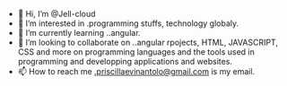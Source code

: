 - 👋 Hi, I’m @Jell-cloud
- 👀 I’m interested in .programming stuffs, technology globaly.
- 🌱 I’m currently learning ..angular.
- 💞️ I’m looking to collaborate on ..angular rpojects, HTML, JAVASCRIPT, CSS and more on programming languages and the tools used in programming and developping applications and websites.
- 📫 How to reach me .priscillaevinantolo@gmail.com is my email.

<!---
Jell-cloud/Jell-cloud is a ✨ special ✨ repository because its `README.md` (this file) appears on your GitHub profile.
You can click the Preview link to take a look at your changes.
--->
